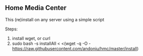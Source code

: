## Home Media Center

This (re)install on any server using a simple script

Steps:

1. install wget, or curl
2. sudo bash -s installAll < <(wget -q -O - https://raw.githubusercontent.com/andoniu/hmc/master/install)
